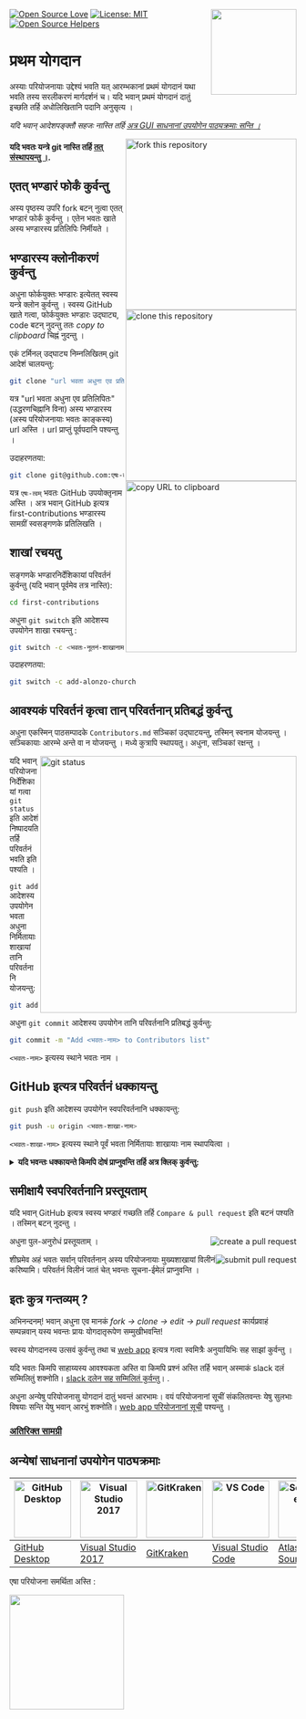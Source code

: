 [![Open Source Love](https://firstcontributions.github.io/open-source-badges/badges/open-source-v1/open-source.svg)](https://github.com/firstcontributions/open-source-badges)
[<img align="right" width="150" src="https://firstcontributions.github.io/assets/Readme/join-slack-team.png">](https://join.slack.com/t/firstcontributors/shared_invite/zt-1n4y7xnk0-DnLVTaN6U9xLU79H5Hi62w)
[![License: MIT](https://img.shields.io/badge/License-MIT-green.svg)](https://opensource.org/licenses/MIT)
[![Open Source Helpers](https://www.codetriage.com/roshanjossey/first-contributions/badges/users.svg)](https://www.codetriage.com/roshanjossey/first-contributions)

# प्रथम योगदान

अस्याः परियोजनायाः उद्देश्यं भवति यत् आरम्भकानां प्रथमं योगदानं यथा भवति तस्य सरलीकरणं मार्गदर्शनं च। यदि भवान् प्रथमं योगदानं दातुं इच्छति तर्हि अधोलिखितानि पदानि अनुसृत्य ।

_यदि भवान् आदेशपङ्क्तौ सहजः नास्ति तर्हि [अत्र GUI साधनानां उपयोगेन पाठ्यक्रमाः सन्ति ।](#अन्येषां-साधनानां-उपयोगेन-पाठ्यक्रमाः)_

<img align="right" width="300" src="https://firstcontributions.github.io/assets/Readme/fork.png" alt="fork this repository" />

#### यदि भवतः यन्त्रे git नास्ति तर्हि [तत् संस्थापयन्तु ।](https://docs.github.com/en/get-started/quickstart/set-up-git).

## एतत् भण्डारं फोर्कं कुर्वन्तु

अस्य पृष्ठस्य उपरि fork बटन् नुत्वा एतत् भण्डारं फोर्कं कुर्वन्तु ।
एतेन भवतः खाते अस्य भण्डारस्य प्रतिलिपिः निर्मीयते ।

## भण्डारस्य क्लोनीकरणं कुर्वन्तु

<img align="right" width="300" src="https://firstcontributions.github.io/assets/Readme/clone.png" alt="clone this repository" />

अधुना फोर्कयुक्तः भण्डारः इत्येतत् स्वस्य यन्त्रे क्लोन कुर्वन्तु । स्वस्य GitHub खाते गत्वा, फोर्कयुक्तः भण्डारः उद्घाट्य, code बटन् नुदन्तु ततः _copy to clipboard_ चिह्नं नुदन्तु ।

एकं टर्मिनल् उद्घाट्य निम्नलिखितम् git आदेशं चालयन्तु:

```bash
git clone "url भवता अधुना एव प्रतिलिपितः"
```

यत्र "url भवता अधुना एव प्रतिलिपितः" (उद्धरणचिह्नानि विना) अस्य भण्डारस्य (अस्य परियोजनायाः भवतः काङ्कस्य) url अस्ति । url प्राप्तुं पूर्वपदानि पश्यन्तु ।

<img align="right" width="300" src="https://firstcontributions.github.io/assets/Readme/copy-to-clipboard.png" alt="copy URL to clipboard" />

उदाहरणतया:

```bash
git clone git@github.com:एषः-त्वम्/first-contributions.git
```

यत्र `एषः-त्वम्` भवतः GitHub उपयोक्तृनाम अस्ति । अत्र भवान् GitHub इत्यत्र first-contributions भण्डारस्य सामग्रीं स्वसङ्गणके प्रतिलिखति ।

## शाखां रचयतु

सङ्गणके भण्डारनिर्देशिकायां परिवर्तनं कुर्वन्तु (यदि भवान् पूर्वमेव तत्र नास्ति):

```bash
cd first-contributions
```

अधुना `git switch` इति आदेशस्य उपयोगेन शाखा रचयन्तु :

```bash
git switch -c <भवतः-नूतनं-शाखानाम>
```

उदाहरणतया:

```bash
git switch -c add-alonzo-church
```

## आवश्यकं परिवर्तनं कृत्वा तान् परिवर्तनान् प्रतिबद्धं कुर्वन्तु

अधुना एकस्मिन् पाठसम्पादके `Contributors.md` सञ्चिकां उद्घाटयन्तु, तस्मिन् स्वनाम योजयन्तु । सञ्चिकायाः ​​आरम्भे अन्ते वा न योजयन्तु । मध्ये कुत्रापि स्थापयतु। अधुना, सञ्चिकां रक्षन्तु ।

<img align="right" width="450" src="https://firstcontributions.github.io/assets/Readme/git-status.png" alt="git status" />

यदि भवान् परियोजनानिर्देशिकायां गत्वा `git status` इति आदेशं निष्पादयति तर्हि परिवर्तनं भवति इति पश्यति ।

`git add` आदेशस्य उपयोगेन भवता अधुना निर्मितायाः शाखायां तानि परिवर्तनानि योजयन्तु:

```bash
git add Contributors.md
```

अधुना `git commit` आदेशस्य उपयोगेन तानि परिवर्तनानि प्रतिबद्धं कुर्वन्तु:

```bash
git commit -m "Add <भवतः-नाम> to Contributors list"
```

`<भवतः-नाम>` इत्यस्य स्थाने भवतः नाम ।

## GitHub इत्यत्र परिवर्तनं धक्कायन्तु

`git push` इति आदेशस्य उपयोगेन स्वपरिवर्तनानि धक्कायन्तु:

```bash
git push -u origin <भवतः-शाखा-नाम>
```

`<भवतः-शाखा-नाम>` इत्यस्य स्थाने पूर्वं भवता निर्मितायाः शाखायाः नाम स्थापयित्वा ।

<details>
<summary> <strong>यदि भवन्तः धक्कायन्ते किमपि दोषं प्राप्नुवन्ति तर्हि अत्र क्लिक् कुर्वन्तु:</strong> </summary>

- ### प्रमाणीकरणदोषः
     <pre>remote: Support for password authentication was removed on August 13, 2021. Please use a personal access token instead.
  remote: Please see https://github.blog/2020-12-15-token-authentication-requirements-for-git-operations/ for more information.
  fatal: Authentication failed for 'https://github.com/<your-username>/first-contributions.git/'</pre>
  स्वस्य खाते SSH कुञ्जी उत्पन्नं विन्यस्तं च इति विषये [GitHub इत्यस्य पाठ्यक्रमं](https://docs.github.com/en/authentication/connecting-to-github-with-ssh/adding-a-new-ssh-key-to-your-github-account) 
  गच्छन्तु ।

</details>

## समीक्षायै स्वपरिवर्तनानि प्रस्तूयताम्


यदि भवान् GitHub इत्यत्र स्वस्य भण्डारं गच्छति तर्हि `Compare & pull request` इति बटनं पश्यति । तस्मिन् बटन् नुदन्तु ।

<img style="float: right;" src="https://firstcontributions.github.io/assets/Readme/compare-and-pull.png" alt="create a pull request" />

अधुना पुल-अनुरोधं प्रस्तूयताम् ।

<img style="float: right;" src="https://firstcontributions.github.io/assets/Readme/submit-pull-request.png" alt="submit pull request" />


शीघ्रमेव अहं भवतः सर्वान् परिवर्तनान् अस्य परियोजनायाः मुख्यशाखायां विलीनं करिष्यामि। परिवर्तनं विलीनं जातं चेत् भवन्तः सूचना-ईमेलं प्राप्नुवन्ति ।

## इतः कुत्र गन्तव्यम् ?

अभिनन्दनम्! भवान् अधुना एव मानकं _fork -> clone -> edit -> pull request_ कार्यप्रवाहं सम्पन्नवान् यस्य भवन्तः प्रायः योगदातृरूपेण सम्मुखीभवन्ति!

स्वस्य योगदानस्य उत्सवं कुर्वन्तु तथा च [web app](https://firstcontributions.github.io/#social-share) इत्यत्र गत्वा स्वमित्रैः अनुयायिभिः सह साझां कुर्वन्तु । 

यदि भवतः किमपि साहाय्यस्य आवश्यकता अस्ति वा किमपि प्रश्नं अस्ति तर्हि भवान् अस्माकं slack दलं सम्मिलितुं शक्नोति। [slack दलेन सह सम्मिलितं कुर्वन्तु](https://join.slack.com/t/firstcontributors/shared_invite/zt-1n4y7xnk0-DnLVTaN6U9xLU79H5Hi62w)। .

अधुना अन्येषु परियोजनासु योगदानं दातुं भवन्तं आरभामः। वयं परियोजनानां सूचीं संकलितवन्तः येषु सुलभाः विषयाः सन्ति येषु भवान् आरभुं शक्नोति। [web app परियोजनानां सूची](https://firstcontributions.github.io/#project-list) पश्यन्तु । 

### [अतिरिक्त सामग्री](additional-material/git_workflow_scenarios/additional-material.md)

## अन्येषां साधनानां उपयोगेन पाठ्यक्रमाः

| <a href="gui-tool-tutorials/github-desktop-tutorial.md"><img alt="GitHub Desktop" src="https://desktop.github.com/images/desktop-icon.svg" width="100"></a> | <a href="gui-tool-tutorials/github-windows-vs2017-tutorial.md"><img alt="Visual Studio 2017" src="https://upload.wikimedia.org/wikipedia/commons/c/cd/Visual_Studio_2017_Logo.svg" width="100"></a> | <a href="gui-tool-tutorials/gitkraken-tutorial.md"><img alt="GitKraken" src="https://firstcontributions.github.io/assets/gui-tool-tutorials/gitkraken-tutorial/gk-icon.png" width="100"></a> | <a href="gui-tool-tutorials/github-windows-vs-code-tutorial.md"><img alt="VS Code" src="https://upload.wikimedia.org/wikipedia/commons/2/2d/Visual_Studio_Code_1.18_icon.svg" width=100></a> | <a href="gui-tool-tutorials/sourcetree-macos-tutorial.md"><img alt="Sourcetree App" src="https://wac-cdn.atlassian.com/dam/jcr:81b15cde-be2e-4f4a-8af7-9436f4a1b431/Sourcetree-icon-blue.svg" width=100></a> | <a href="gui-tool-tutorials/github-windows-intellij-tutorial.md"><img alt="IntelliJ IDEA" src="https://upload.wikimedia.org/wikipedia/commons/thumb/9/9c/IntelliJ_IDEA_Icon.svg/512px-IntelliJ_IDEA_Icon.svg.png" width=100></a> |
| ----------------------------------------------------------------------------------------------------------------------------------------------------------- | --------------------------------------------------------------------------------------------------------------------------------------------------------------------------------------------------- | -------------------------------------------------------------------------------------------------------------------------------------------------------------------------------------------- | -------------------------------------------------------------------------------------------------------------------------------------------------------------------------------------------- | ------------------------------------------------------------------------------------------------------------------------------------------------------------------------------------------------------------ | -------------------------------------------------------------------------------------------------------------------------------------------------------------------------------------------------------------------------------- |
| [GitHub Desktop](gui-tool-tutorials/github-desktop-tutorial.md)                                                                                             | [Visual Studio 2017](gui-tool-tutorials/github-windows-vs2017-tutorial.md)                                                                                                                          | [GitKraken](gui-tool-tutorials/gitkraken-tutorial.md)                                                                                                                                        | [Visual Studio Code](gui-tool-tutorials/github-windows-vs-code-tutorial.md)                                                                                                                  | [Atlassian Sourcetree](gui-tool-tutorials/sourcetree-macos-tutorial.md)                                                                                                                                      | [IntelliJ IDEA](gui-tool-tutorials/github-windows-intellij-tutorial.md)                                                                                                                                                          |

<p>एषा परियोजना समर्थिता अस्ति :</p>
<p>
  <a href="https://www.digitalocean.com/">
    <img src="https://opensource.nyc3.cdn.digitaloceanspaces.com/attribution/assets/SVG/DO_Logo_horizontal_blue.svg" width="201px">
  </a>
</p>
